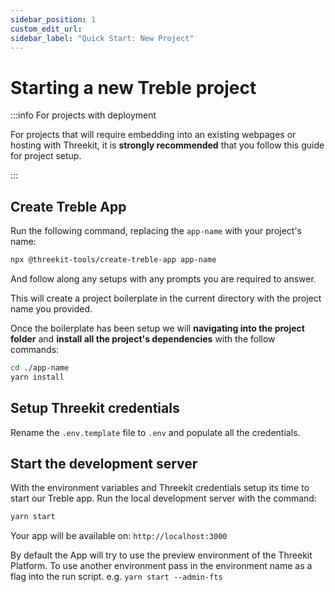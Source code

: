 ```yaml
---
sidebar_position: 1
custom_edit_url:
sidebar_label: "Quick Start: New Project"
---
```


# Starting a new Treble project

:::info For projects with deployment

For projects that will require embedding into an existing webpages or hosting with Threekit, it is **strongly recommended** that you follow this guide for project setup.

:::

## Create Treble App

Run the following command, replacing the `app-name` with your project's name:

```bash
npx @threekit-tools/create-treble-app app-name
```

And follow along any setups with any prompts you are required to answer.

This will create a project boilerplate in the current directory with the project name you provided.

Once the boilerplate has been setup we will **navigating into the project folder** and **install all the project's dependencies** with the follow commands:

```bash
cd ./app-name
yarn install
```

## Setup Threekit credentials

Rename the `.env.template` file to `.env` and populate all the credentials.

## Start the development server

With the environment variables and Threekit credentials setup its time to start our Treble app. Run the local development server with the command:

```bash
yarn start
```

Your app will be available on: `http://localhost:3000`

By default the App will try to use the preview environment of the Threekit Platform. To use another environment pass in the environment name as a flag into the run script. e.g. `yarn start --admin-fts`

